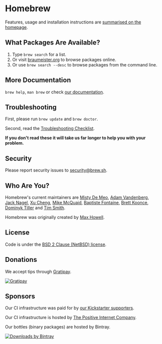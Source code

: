 # Homebrew
Features, usage and installation instructions are [summarised on the homepage](http://brew.sh).

## What Packages Are Available?
1. Type `brew search` for a list.
2. Or visit [braumeister.org](http://braumeister.org) to browse packages online.
3. Or use `brew search --desc` to browse packages from the command line.

## More Documentation
`brew help`, `man brew` or check [our documentation](https://github.com/Homebrew/homebrew/tree/master/share/doc/homebrew#readme).

## Troubleshooting
First, please run `brew update` and `brew doctor`.

Second, read the [Troubleshooting Checklist](https://github.com/Homebrew/homebrew/blob/master/share/doc/homebrew/Troubleshooting.md#troubleshooting).

**If you don't read these it will take us far longer to help you with your problem.**

## Security
Please report security issues to security@brew.sh.

## Who Are You?
Homebrew's current maintainers are [Misty De Meo](https://github.com/mistydemeo), [Adam Vandenberg](https://github.com/adamv), [Jack Nagel](https://github.com/jacknagel), [Xu Cheng](https://github.com/xu-cheng), [Mike McQuaid](https://github.com/mikemcquaid), [Baptiste Fontaine](https://github.com/bfontaine), [Brett Koonce](https://github.com/asparagui), [Dominyk Tiller](https://github.com/DomT4) and [Tim Smith](https://github.com/tdsmith).

Homebrew was originally created by [Max Howell](https://github.com/mxcl).

## License
Code is under the [BSD 2 Clause (NetBSD) license](https://github.com/Homebrew/homebrew/tree/master/LICENSE.txt).

## Donations
We accept tips through [Gratipay](https://gratipay.com/Homebrew/).

[![Gratipay](https://img.shields.io/gratipay/Homebrew.svg?style=flat)](https://gratipay.com/Homebrew/)

## Sponsors
Our CI infrastructure was paid for by [our Kickstarter supporters](https://github.com/Homebrew/homebrew/blob/master/SUPPORTERS.md).

Our CI infrastructure is hosted by [The Positive Internet Company](http://www.positive-internet.com).

Our bottles (binary packages) are hosted by Bintray.

[![Downloads by Bintray](https://bintray.com/docs/images/downloads_by_bintray_96.png)](https://bintray.com/homebrew)
